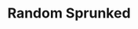 ---
slug: random-sprunked
title: Random Sprunked
description: "Random Sprunked is an exciting online game. Play for free directly in your browser!"
icon: /images/new_mods/Random Sprunked.png
url: https://wowtbc.net/sprunkin/random-sprunked/index.html
previewImage: /images/new_mods/Random Sprunked.png
type: new mods

# SEO配置
seo:
  title: "Random Sprunked - Play Free Online Game | Fun Browser Games"
  description: "Random Sprunked - Play this fun online game for free in your browser. No download required!"
  ogImage: "/images/new_mods/Random Sprunked.png"
  keywords: "random-sprunked, online game, browser game, free game, new mods game, play online"

videoUrls:
  - https://www.youtube.com/embed/example1
  - https://www.youtube.com/embed/example2

whyPlay:
  title: "Why Play Random Sprunked?"
  items:
    - "Immersive Gameplay: Random Sprunked offers an engaging and immersive gaming experience that will keep you entertained for hours"
    - "Challenging Levels: Test your skills with increasingly difficult challenges and obstacles"
    - "Beautiful Graphics: Enjoy stunning visuals and smooth animations that bring the game world to life"
    - "Regular Updates: New content and features are added regularly to keep the game fresh and exciting"
    - "Free to Play: Experience all the fun without spending a penny"
    - "Community Features: Connect with other players, share strategies, and compete for high scores"
    - "Cross-Platform: Play on any device with a web browser, no downloads required"

features:
  title: "Key Features of Random Sprunked"
  image: "/images/new_mods/Random Sprunked.png"
  items:
    - "Intuitive Controls: Easy to learn controls make Random Sprunked accessible for players of all skill levels"
    - "Multiple Game Modes: Enjoy various gameplay options that provide different challenges and experiences"
    - "Character Customization: Personalize your gaming experience with unique characters and items"
    - "Achievement System: Complete special tasks to earn rewards and recognition"
    - "Leaderboards: Compete with players worldwide and see who can achieve the highest scores"

characteristics:
  title: "Game Characteristics"
  image: "/images/new_mods/Random Sprunked.png"
  items:
    - "Genre: New mods game with elements of strategy and skill"
    - "Difficulty: Suitable for both casual gamers and those seeking a challenge"
    - "Play Time: Quick sessions or extended gameplay, depending on your preference"
    - "Art Style: Vibrant and engaging visuals that enhance the gaming experience"
    - "Sound Design: Immersive audio that complements the gameplay perfectly"

info: "Random Sprunked is an exciting online game that offers players a unique and engaging gaming experience. With its intuitive controls, stunning visuals, and challenging gameplay, Random Sprunked provides hours of entertainment for players of all ages and skill levels. Whether you're looking for a quick gaming session during a break or an extended play session, Random Sprunked delivers an immersive experience that will keep you coming back for more. The game features multiple levels of increasing difficulty, ensuring that players are constantly challenged as they progress. With regular updates adding new content and features, Random Sprunked remains fresh and exciting, providing endless entertainment options for its growing community of players."

howToPlayIntro: "Welcome to Random Sprunked! This guide will walk you through the basics and help you master the game. Whether you're a beginner or looking to improve your skills, these tips and instructions will enhance your gaming experience."

howToPlaySteps:
  - title: "Getting Started"
    description: "Begin your Random Sprunked adventure by familiarizing yourself with the controls. Use your keyboard or mouse to navigate through the game interface. The tutorial will guide you through the basic mechanics and help you understand the objectives."
  - title: "Understanding the Objectives"
    description: "In Random Sprunked, your main goal is to progress through levels by completing specific objectives. Each level presents unique challenges that require different strategies and approaches."
  - title: "Mastering the Controls"
    description: "Practice using the controls to improve your precision and reaction time. Random Sprunked requires quick reflexes and strategic thinking to overcome obstacles and defeat opponents."
  - title: "Utilizing Power-ups"
    description: "Collect power-ups throughout the game to enhance your abilities and overcome difficult challenges. Each power-up offers unique advantages that can be crucial for success."
  - title: "Developing Strategies"
    description: "As you progress in Random Sprunked, develop effective strategies for different scenarios. Analyze patterns, anticipate challenges, and adapt your approach to maximize your performance."

faq:
  title: "Frequently Asked Questions about Random Sprunked"
  items:
    - question: "Is Random Sprunked free to play?"
      answer: "Yes, Random Sprunked is completely free to play directly in your web browser. No downloads or purchases are required to enjoy the full game experience."
    - question: "Can I play Random Sprunked on mobile devices?"
      answer: "Yes, Random Sprunked is optimized for both desktop and mobile play. You can enjoy the game on any device with a web browser and internet connection."
    - question: "Are there any in-game purchases?"
      answer: "While Random Sprunked is free to play, there may be optional in-game purchases available for cosmetic items or additional features that don't affect core gameplay."
    - question: "How often is Random Sprunked updated?"
      answer: "The developers regularly update Random Sprunked with new content, features, and improvements based on player feedback and game performance."
    - question: "Can I play Random Sprunked offline?"
      answer: "Currently, Random Sprunked requires an internet connection to play as it's a browser-based online game."
    - question: "Is Random Sprunked suitable for children?"
      answer: "Yes, Random Sprunked is designed to be family-friendly and suitable for players of all ages."
    - question: "How do I report bugs or issues?"
      answer: "If you encounter any problems while playing Random Sprunked, you can report them through the game's support page or contact the developers directly through their website."
    - question: "Still Have Questions?"
      answer: "If you have additional questions about Random Sprunked that aren't covered in this FAQ, please visit our support center or contact our customer service team for assistance."
---